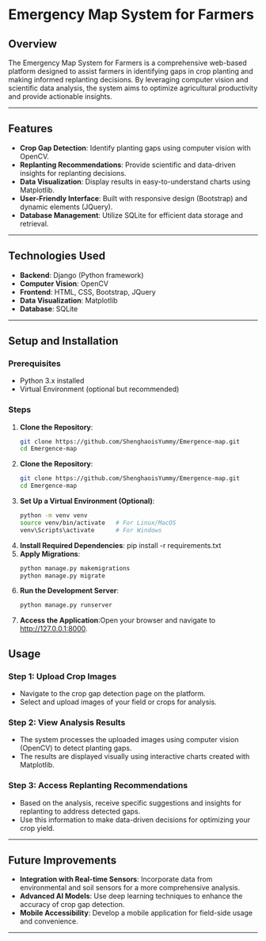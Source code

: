 # Emergency Map System for Farmers

## Overview
The Emergency Map System for Farmers is a comprehensive web-based platform designed to assist farmers in identifying gaps in crop planting and making informed replanting decisions. By leveraging computer vision and scientific data analysis, the system aims to optimize agricultural productivity and provide actionable insights.

---

## Features
- **Crop Gap Detection**: Identify planting gaps using computer vision with OpenCV.
- **Replanting Recommendations**: Provide scientific and data-driven insights for replanting decisions.
- **Data Visualization**: Display results in easy-to-understand charts using Matplotlib.
- **User-Friendly Interface**: Built with responsive design (Bootstrap) and dynamic elements (JQuery).
- **Database Management**: Utilize SQLite for efficient data storage and retrieval.

---

## Technologies Used
- **Backend**: Django (Python framework)
- **Computer Vision**: OpenCV
- **Frontend**: HTML, CSS, Bootstrap, JQuery
- **Data Visualization**: Matplotlib
- **Database**: SQLite

---

## Setup and Installation

### Prerequisites
- Python 3.x installed
- Virtual Environment (optional but recommended)

### Steps
1. **Clone the Repository**:
   ```bash
   git clone https://github.com/ShenghaoisYummy/Emergence-map.git
   cd Emergence-map

1. **Clone the Repository**:
   ```bash
   git clone https://github.com/ShenghaoisYummy/Emergence-map.git
   cd Emergence-map
2. **Set Up a Virtual Environment (Optional)**:
   ```bash
   python -m venv venv
   source venv/bin/activate   # For Linux/MacOS
   venv\Scripts\activate      # For Windows
3. **Install Required Dependencies**:
   pip install -r requirements.txt
4. **Apply Migrations**:
   ```bash
   python manage.py makemigrations
   python manage.py migrate
5. **Run the Development Server**:
   ```bash
   python manage.py runserver
6. **Access the Application**:Open your browser and navigate to http://127.0.0.1:8000.

## Usage

### Step 1: Upload Crop Images
- Navigate to the crop gap detection page on the platform.
- Select and upload images of your field or crops for analysis.

### Step 2: View Analysis Results
- The system processes the uploaded images using computer vision (OpenCV) to detect planting gaps.
- The results are displayed visually using interactive charts created with Matplotlib.

### Step 3: Access Replanting Recommendations
- Based on the analysis, receive specific suggestions and insights for replanting to address detected gaps.
- Use this information to make data-driven decisions for optimizing your crop yield.

---

## Future Improvements
- **Integration with Real-time Sensors**: Incorporate data from environmental and soil sensors for a more comprehensive analysis.
- **Advanced AI Models**: Use deep learning techniques to enhance the accuracy of crop gap detection.
- **Mobile Accessibility**: Develop a mobile application for field-side usage and convenience.

---



   

